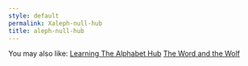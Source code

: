 ```yaml
---
style: default
permalink: Xaleph-null-hub
title: aleph-null-hub
---
```

You may also like:
[Learning The Alphabet Hub](http://scp-wiki.net/learning-the-alphabet-hub)
[The Word and the Wolf](http://scp-wiki.net/the-word-and-the-wolf)